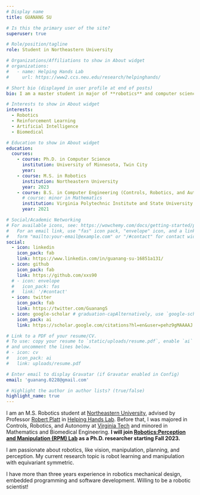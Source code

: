```yaml
---
# Display name
title: GUANANG SU

# Is this the primary user of the site?
superuser: true

# Role/position/tagline
role: Student in Northeastern University

# Organizations/Affiliations to show in About widget
# organizations:
#   - name: Helping Hands Lab
#     url: https://www2.ccs.neu.edu/research/helpinghands/

# Short bio (displayed in user profile at end of posts)
bio: I am a master student in major of **robotics** and computer science. Interested in topics of **learning**, **vision**, **biomedical robots**.

# Interests to show in About widget
interests:
  - Robotics
  - Reinforcement Learning
  - Artificial Intelligence
  - Biomedical

# Education to show in About widget
education:
  courses:
    - course: Ph.D. in Computer Science
      institution: University of Minnesota, Twin City
      year: 
    - course: M.S. in Robotics
      institution: Northeastern University
      year: 2023
    - course: B.S. in Computer Engineering (Controls, Robotics, and Autonomy)
      # course: minor in Mathematics
      institution: Virginia Polytechnic Institute and State University
      year: 2021

# Social/Academic Networking
# For available icons, see: https://wowchemy.com/docs/getting-started/page-builder/#icons
#   For an email link, use "fas" icon pack, "envelope" icon, and a link in the
#   form "mailto:your-email@example.com" or "/#contact" for contact widget.
social:
  - icon: linkedin
    icon_pack: fab
    link: https://www.linkedin.com/in/guanang-su-16851a131/
  - icon: github
    icon_pack: fab
    link: https://github.com/xxs90
  # - icon: envelope
  #   icon_pack: fas
  #   link: '/#contact'
  - icon: twitter
    icon_pack: fab
    link: https://twitter.com/GuanangS
  - icon: google-scholar # graduation-capAlternatively, use `google-scholar` icon from `ai` icon pack
    icon_pack: ai
    link: https://scholar.google.com/citations?hl=en&user=pehz9gMAAAAJ

# Link to a PDF of your resume/CV.
# To use: copy your resume to `static/uploads/resume.pdf`, enable `ai` icons in `params.toml`,
# and uncomment the lines below.
# - icon: cv
#   icon_pack: ai
#   link: uploads/resume.pdf

# Enter email to display Gravatar (if Gravatar enabled in Config)
email: 'guanang.0228@gmail.com'

# Highlight the author in author lists? (true/false)
highlight_name: true
---
```


I am an M.S. Robotics student at [Northeastern University](https://www.northeastern.edu/), advised by Professor [Robert Platt](https://www.khoury.northeastern.edu/people/robert-platt/) in [Helping Hands Lab](https://www2.ccs.neu.edu/research/helpinghands/people/). Before that, I was majored in Controls, Robotics, and Autonomy at [Virginia Tech](https://www.vt.edu/) and minored in Mathematics and Biomedical Engineering. **I will join [Robotics:Perception and Manipulation (RPM) Lab](https://rpm-lab.github.io/) as a Ph.D. researcher starting Fall 2023.**

I am passionate about robotics, like vision, manipulation, planning, and perception. My current research topic is robot learning and manipulation with equivariant symmetric.

I have more than three years experience in robotics mechanical design, embedded programming and software development. Willing to be a robotic scientist!

<!-- {{< icon name="download" pack="fas" >}} Download my {{< staticref "uploads/CV_Resume.pdf" "newtab" >}}resumé{{< /staticref >}}. -->
